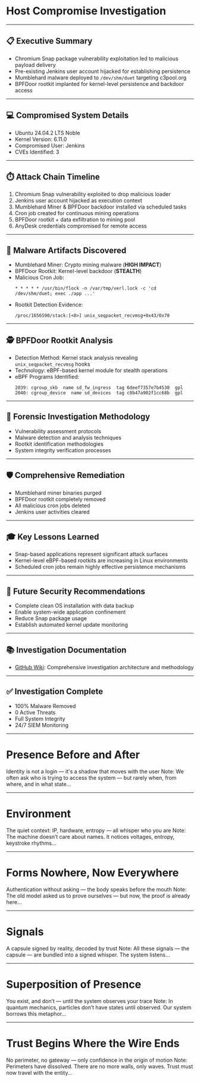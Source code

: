 <!-- slides.md -->

# Host Compromise Investigation

---

## 📋 Executive Summary

- Chromium Snap package vulnerability exploitation led to malicious payload delivery
- Pre-existing Jenkins user account hijacked for establishing persistence
- Mumblehard malware deployed to `/dev/shm/duet` targeting c3pool.org
- BPFDoor rootkit implanted for kernel-level persistence and backdoor access

---

## 💻 Compromised System Details

- Ubuntu 24.04.2 LTS Noble
- Kernel Version: 6.11.0
- Compromised User: Jenkins
- CVEs Identified: 3

---

## ⏱️ Attack Chain Timeline

1. Chromium Snap vulnerability exploited to drop malicious loader
2. Jenkins user account hijacked as execution context
3. Mumblehard Miner & BPFDoor backdoor installed via scheduled tasks
4. Cron job created for continuous mining operations
5. BPFDoor rootkit + data exfiltration to mining pool
6. AnyDesk credentials compromised for remote access

---

## 🦠 Malware Artifacts Discovered

- Mumblehard Miner: Crypto mining malware (**HIGH IMPACT**)
- BPFDoor Rootkit: Kernel-level backdoor (**STEALTH**)
- Malicious Cron Job:
  ```
  * * * * * /usr/bin/flock -n /var/tmp/verl.lock -c 'cd /dev/shm/duet; exec ./app ...'
  ```
- Rootkit Detection Evidence:
  ```
  /proc/1656590/stack:[<0>] unix_seqpacket_recvmsg+0x43/0x70
  ```

---

## 🕵️ BPFDoor Rootkit Analysis

- Detection Method: Kernel stack analysis revealing `unix_seqpacket_recvmsg` hooks
- Technology: eBPF-based kernel module for stealth operations
- eBPF Programs Identified:
  ```
  2039: cgroup_skb  name sd_fw_ingress  tag 6deef7357e7b4530  gpl
  2040: cgroup_device  name sd_devices  tag c8b47a902f1cc68b  gpl
  ```

---

## 🔬 Forensic Investigation Methodology

- Vulnerability assessment protocols
- Malware detection and analysis techniques
- Rootkit identification methodologies
- System integrity verification processes

---

## 🛡️ Comprehensive Remediation

- Mumblehard miner binaries purged
- BPFDoor rootkit completely removed
- All malicious cron jobs deleted
- Jenkins user activities cleared

---

## 🎓 Key Lessons Learned

- Snap-based applications represent significant attack surfaces
- Kernel-level eBPF-based rootkits are increasing in Linux environments
- Scheduled cron jobs remain highly effective persistence mechanisms

---

## 🚀 Future Security Recommendations

- Complete clean OS installation with data backup
- Enable system-wide application confinement
- Reduce Snap package usage
- Establish automated kernel update monitoring

---

## 📚 Investigation Documentation

- [GitHub Wiki](https://github.com/aiegoo/siem): Comprehensive investigation architecture and methodology

---

## ✅ Investigation Complete

- 100% Malware Removed
- 0 Active Threats
- Full System Integrity
- 24/7 SIEM Monitoring

---

# Presence Before and After
Identity is not a login — it's a shadow that moves with the user
Note:
We often ask who is trying to access the system — but rarely when, from where, and in what state...

---

# Environment
The quiet context: IP, hardware, entropy — all whisper who you are
Note:
The machine doesn’t care about names. It notices voltages, entropy, keystroke rhythms...

---

# Forms Nowhere, Now Everywhere
Authentication without asking — the body speaks before the mouth
Note:
The old model asked us to prove ourselves — but now, the proof is already here...

---

# Signals
A capsule signed by reality, decoded by trust
Note:
All these signals — the capsule — are bundled into a signed whisper. The system listens...

---

# Superposition of Presence
You exist, and don’t — until the system observes your trace
Note:
In quantum mechanics, particles don’t have states until observed. Our system borrows this metaphor...

---

# Trust Begins Where the Wire Ends
No perimeter, no gateway — only confidence in the origin of motion
Note:
Perimeters have dissolved. There are no more walls, only waves. Trust must now travel with the entity...

